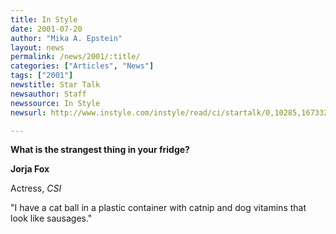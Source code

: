 ```yaml
---
title: In Style
date: 2001-07-20
author: "Mika A. Epstein"
layout: news
permalink: /news/2001/:title/
categories: ["Articles", "News"]
tags: ["2001"]
newstitle: Star Talk
newsauthor: Staff
newssource: In Style
newsurl: http://www.instyle.com/instyle/read/ci/startalk/0,10285,167332,00.html

---
```

**What is the strangest thing in your fridge?**

**Jorja Fox**

Actress, *CSI*

"I have a cat ball in a plastic container with catnip and dog vitamins that look like sausages."
